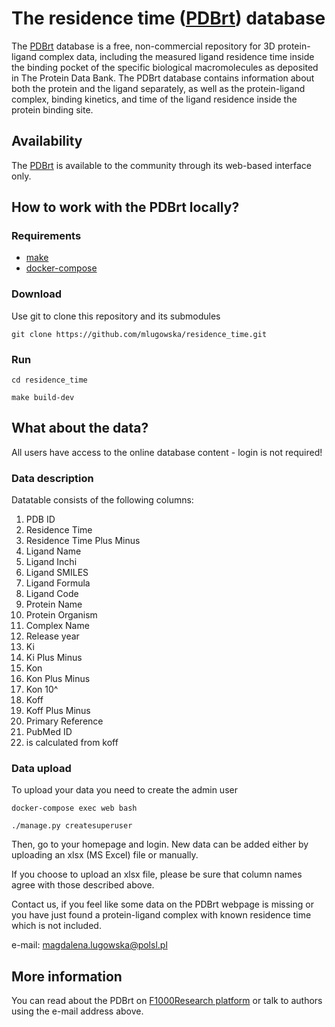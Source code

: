 # The residence time ([PDBrt](https://pdbrt.polsl.pl/)) database

The [PDBrt](https://pdbrt.polsl.pl/) database is a free, non-commercial repository for 3D protein-ligand complex data, including 
the measured ligand residence time inside the binding pocket of the specific biological macromolecules as deposited in The Protein Data Bank. The PDBrt database contains information about both the protein and the ligand separately, as well as the protein-ligand complex, binding kinetics, and time of the ligand residence inside the protein binding site.

## Availability
The [PDBrt](https://pdbrt.polsl.pl/) is available to the community through its web-based interface only. 

## How to work with the PDBrt locally?

### Requirements
- [make](https://www.gnu.org/software/make/)
- [docker-compose](https://docs.docker.com/compose/)

### Download 
Use git to clone this repository and its submodules

```git clone https://github.com/mlugowska/residence_time.git```

### Run

```cd residence_time```

```make build-dev```


## What about the data?
All users have access to the online database content - login is not required!

### Data description
Datatable consists of the following columns:

1. PDB ID	
2. Residence Time	
3. Residence Time Plus Minus	
4. Ligand Name	
5. Ligand Inchi	
6. Ligand SMILES	
7. Ligand Formula	
8. Ligand Code	
9. Protein Name	
10. Protein Organism	
11. Complex Name	
12. Release year	
13. Ki	
14. Ki Plus Minus	
15. Kon	
16. Kon Plus Minus	
17. Kon 10^	
18. Koff	
19. Koff Plus Minus	
20. Primary Reference	
21. PubMed ID	
22. is calculated from koff		

### Data upload
To upload your data you need to create the admin user

```docker-compose exec web bash```

```./manage.py createsuperuser```

Then, go to your homepage and login. New data can be added either by uploading an xlsx (MS Excel) file or manually. 

If you choose to upload an xlsx file, please be sure that column names agree with those described above. 

Contact us, if you feel like some data on the PDBrt webpage is missing or you have just found a protein-ligand complex with known residence time which is not included.

e-mail: magdalena.lugowska@polsl.pl

## More information

You can read about the PDBrt on [F1000Research platform](https://f1000research.com/articles/10-1236/v1) or talk to authors using the e-mail address above.
